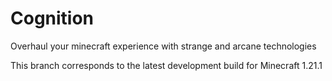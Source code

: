 # Cognition

Overhaul your minecraft experience with strange and arcane technologies

This branch corresponds to the latest development build for Minecraft 1.21.1


